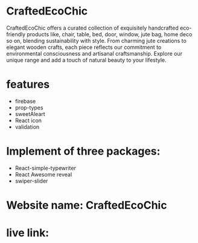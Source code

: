 
# CraftedEcoChic



CraftedEcoChic offers a curated collection of exquisitely handcrafted eco-friendly products like, chair, table, bed, door, window, jute bag, home deco so on, blending sustainability with style. From charming jute creations to elegant wooden crafts, each piece reflects our commitment to environmental consciousness and artisanal craftsmanship. Explore our unique range and add a touch of natural beauty to your lifestyle.

# features
- firebase
- prop-types
- sweetAleart
- React icon
- validation

# Implement of three packages:
- React-simple-typewriter
- React Awesome reveal
- swiper-slider

# Website name: CraftedEcoChic
# live link: 
